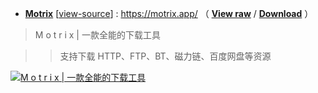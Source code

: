 
- [**Motrix**](https://motrix.app/zh-CN/) [[view-source](https://taoste.github.io/Hello-World/github/motrix.app/)] : https://motrix.app/ （ [**View raw**](https://github.com/taoste/Hello-World/blob/master/github/motrix.app/motrix.app.7z?raw=true) / [**Download**](https://github.com/taoste/Hello-World/raw/master/github/motrix.app/motrix.app.7z) ）

> M o t r i x | 一款全能的下载工具

>> 支持下载 HTTP、FTP、BT、磁力链、百度网盘等资源 


<p>
<a href="https://motrix.app/zh-CN/">
<img src="https://camo.githubusercontent.com/a03ca970828606368f4d45e6285885810b747a13/68747470733a2f2f63646e2e6e6c61726b2e636f6d2f79757175652f302f323031392f706e672f3132393134372f313535303135323134343932322d36663937353938392d303731372d346132372d613361632d3139613730383064313865312e706e67" border="0" alt="M o t r i x | 一款全能的下载工具" title="M o t r i x | 一款全能的下载工具"></a>
</p>
